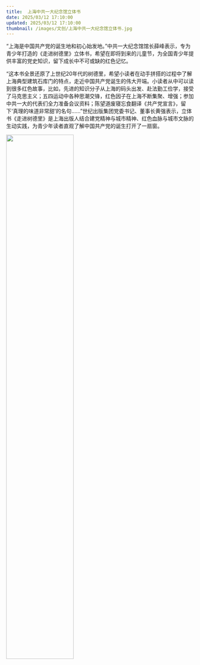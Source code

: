 ```yaml
---
title:  上海中共一大纪念馆立体书
date: 2025/03/12 17:10:00
updated: 2025/03/12 17:10:00
thumbnail: /images/文创/上海中共一大纪念馆立体书.jpg
---
```


“上海是中国共产党的诞生地和初心始发地。”中共一大纪念馆馆长薛峰表示，专为青少年打造的《走进树德里》立体书，希望在即将到来的儿童节，为全国青少年提供丰富的党史知识，留下成长中不可或缺的红色记忆。

“这本书全景还原了上世纪20年代的树德里，希望小读者在动手拼搭的过程中了解上海典型建筑石库门的特点，走近中国共产党诞生的伟大开端。小读者从中可以读到很多红色故事，比如，先进的知识分子从上海的码头出发、赴法勤工俭学，接受了马克思主义；五四运动中各种思潮交锋，红色因子在上海不断集聚、增强；参加中共一大的代表们全力准备会议资料；陈望道废寝忘食翻译《共产党宣言》，留下‘真理的味道非常甜’的名句……”世纪出版集团党委书记、董事长黄强表示，立体书《走进树德里》是上海出版人结合建党精神与城市精神、红色血脉与城市文脉的生动实践，为青少年读者直观了解中国共产党的诞生打开了一扇窗。

<img src="/images/文创/上海中共一大纪念馆立体书.jpg" height="60%" width="60%">
